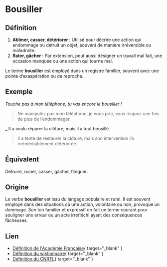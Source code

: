 # Bousiller

## Définition  

1. **Abîmer, casser, détériorer** : Utilisé pour décrire une action qui endommage ou détruit un objet, souvent de manière irréversible ou maladroite.  
2. **Rater, gâcher** : Par extension, peut aussi désigner un travail mal fait, une occasion manquée ou une action qui tourne mal.  

Le terme **bousiller** est employé dans un registre familier, souvent avec une pointe d’exaspération ou de reproche.  

## Exemple  

_Touche pas à mon téléphone, tu vas encore le bousiller !_
> Ne manipulez pas mon téléphone, je vous prie, vous risquez une fois de plus de l’endommager.

_ Il a voulu réparer la clôture, mais il a tout bousillé.
> Il a tenté de restaurer la clôture, mais son intervention l’a irrémédiablement détériorée.

## Équivalent  

Détruire, ruiner, casser, gâcher, flinguer.  

## Origine  

Le verbe **bousiller** est issu du langage populaire et rural. Il est souvent employé dans des situations où une action, volontaire ou non, provoque un dommage. Son ton familier et expressif en fait un terme courant pour souligner une erreur ou un acte irréfléchi ayant des conséquences fâcheuses.  

## Lien  

* [Définition de l'Académie Française](https://www.dictionnaire-academie.fr/article/A9B1881){ target="_blank" }
* [Définition du wiktionnaire](https://fr.wiktionary.org/wiki/bousiller){ target="_blank" }
* [Définition du CNRTL](https://www.cnrtl.fr/definition/bousiller){ target="_blank" }